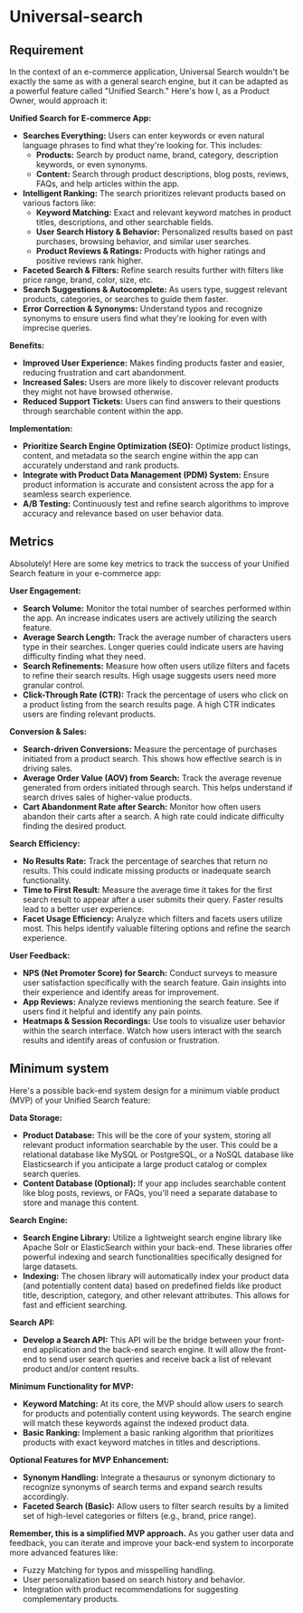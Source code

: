 # Universal-search

## Requirement

In the context of an e-commerce application, Universal Search wouldn't be exactly the same as with a general search engine, but it can be adapted as a powerful feature called "Unified Search." Here's how I, as a Product Owner, would approach it:

**Unified Search for E-commerce App:**

* **Searches Everything:** Users can enter keywords or even natural language phrases to find what they're looking for. This includes:
    * **Products:**  Search by product name, brand, category, description keywords, or even synonyms.
    * **Content:** Search through product descriptions, blog posts, reviews, FAQs, and help articles within the app.
* **Intelligent Ranking:** The search prioritizes relevant products based on various factors like:
    * **Keyword Matching:**  Exact and relevant keyword matches in product titles, descriptions, and other searchable fields.
    * **User Search History & Behavior:** Personalized results based on past purchases, browsing behavior, and similar user searches.
    * **Product Reviews & Ratings:**  Products with higher ratings and positive reviews rank higher.
* **Faceted Search & Filters:**  Refine search results further with filters like price range, brand, color, size, etc.
* **Search Suggestions & Autocomplete:**  As users type, suggest relevant products, categories, or searches to guide them faster.
* **Error Correction & Synonyms:**  Understand typos and recognize synonyms to ensure users find what they're looking for even with imprecise queries.

**Benefits:**

* **Improved User Experience:** Makes finding products faster and easier, reducing frustration and cart abandonment.
* **Increased Sales:**  Users are more likely to discover relevant products they might not have browsed otherwise.
* **Reduced Support Tickets:**  Users can find answers to their questions through searchable content within the app.

**Implementation:**

* **Prioritize Search Engine Optimization (SEO):** Optimize product listings, content, and metadata so the search engine within the app can accurately understand and rank products.
* **Integrate with Product Data Management (PDM) System:** Ensure product information is accurate and consistent across the app for a seamless search experience.
* **A/B Testing:** Continuously test and refine search algorithms to improve accuracy and relevance based on user behavior data.

## Metrics
Absolutely! Here are some key metrics to track the success of your Unified Search feature in your e-commerce app:

**User Engagement:**

* **Search Volume:** Monitor the total number of searches performed within the app. An increase indicates users are actively utilizing the search feature.
* **Average Search Length:**  Track the average number of characters users type in their searches. Longer queries could indicate users are having difficulty finding what they need.
* **Search Refinements:**  Measure how often users utilize filters and facets to refine their search results. High usage suggests users need more granular control.
* **Click-Through Rate (CTR):**  Track the percentage of users who click on a product listing from the search results page. A high CTR indicates users are finding relevant products.

**Conversion & Sales:**

* **Search-driven Conversions:**  Measure the percentage of purchases initiated from a product search. This shows how effective search is in driving sales.
* **Average Order Value (AOV) from Search:**  Track the average revenue generated from orders initiated through search. This helps understand if search drives sales of higher-value products.
* **Cart Abandonment Rate after Search:**  Monitor how often users abandon their carts after a search. A high rate could indicate difficulty finding the desired product.

**Search Efficiency:**

* **No Results Rate:** Track the percentage of searches that return no results. This could indicate missing products or inadequate search functionality.
* **Time to First Result:** Measure the average time it takes for the first search result to appear after a user submits their query. Faster results lead to a better user experience.
* **Facet Usage Efficiency:**  Analyze which filters and facets users utilize most. This helps identify valuable filtering options and refine the search experience.

**User Feedback:**

* **NPS (Net Promoter Score) for Search:** Conduct surveys to measure user satisfaction specifically with the search feature. Gain insights into their experience and identify areas for improvement.
* **App Reviews:**  Analyze reviews mentioning the search feature. See if users find it helpful and identify any pain points.
* **Heatmaps & Session Recordings:** Use tools to visualize user behavior within the search interface. Watch how users interact with the search results and identify areas of confusion or frustration.

## Minimum system

Here's a possible back-end system design for a minimum viable product (MVP) of your Unified Search feature:

**Data Storage:**

* **Product Database:** This will be the core of your system, storing all relevant product information searchable by the user. This could be a relational database like MySQL or PostgreSQL, or a NoSQL database like Elasticsearch if you anticipate a large product catalog or complex search queries. 
* **Content Database (Optional):**  If your app includes searchable content like blog posts, reviews, or FAQs, you'll need a separate database to store and manage this content.

**Search Engine:**

* **Search Engine Library:** Utilize a lightweight search engine library like Apache Solr or ElasticSearch within your back-end. These libraries offer powerful indexing and search functionalities specifically designed for large datasets.
* **Indexing:** The chosen library will automatically index your product data (and potentially content data) based on predefined fields like product title, description, category, and other relevant attributes. This allows for fast and efficient searching.

**Search API:**

* **Develop a Search API:** This API will be the bridge between your front-end application and the back-end search engine. It will allow the front-end to send user search queries and receive back a list of relevant product and/or content results.

**Minimum Functionality for MVP:**

* **Keyword Matching:**  At its core, the MVP should allow users to search for products and potentially content using keywords. The search engine will match these keywords against the indexed product data. 
* **Basic Ranking:** Implement a basic ranking algorithm that prioritizes products with exact keyword matches in titles and descriptions.

**Optional Features for MVP Enhancement:**

* **Synonym Handling:**  Integrate a thesaurus or synonym dictionary to recognize synonyms of search terms and expand search results accordingly.
* **Faceted Search (Basic):** Allow users to filter search results by a limited set of high-level categories or filters (e.g., brand, price range).

**Remember, this is a simplified MVP approach.** As you gather user data and feedback, you can iterate and improve your back-end system to incorporate more advanced features like:

* Fuzzy Matching for typos and misspelling handling.
* User personalization based on search history and behavior.
* Integration with product recommendations for suggesting complementary products.



